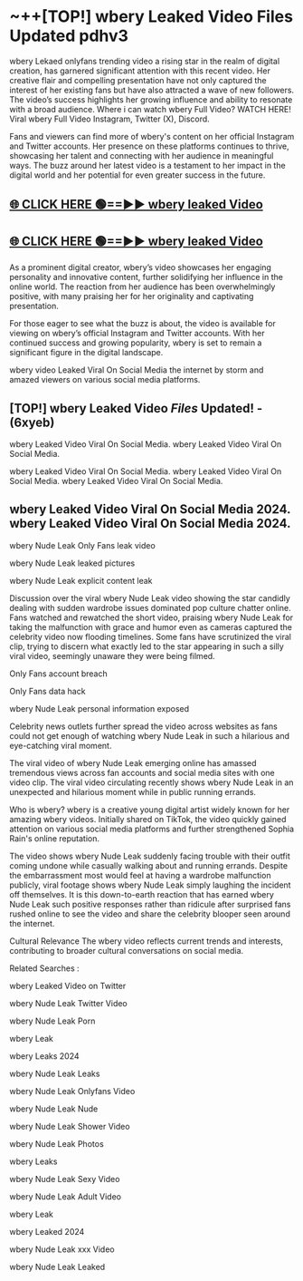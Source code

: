 # ~++[TOP!] wbery Leaked Video Files Updated pdhv3

 wbery Lekaed onlyfans trending video a rising star in the realm of digital creation, has garnered significant attention with this recent video. Her creative flair and compelling presentation have not only captured the interest of her existing fans but have also attracted a wave of new followers. The video’s success highlights her growing influence and ability to resonate with a broad audience.
Where i can watch  wbery Full Video? WATCH HERE! Viral  wbery Full Video Instagram, Twitter (X), Discord.


Fans and viewers can find more of  wbery's content on her official Instagram and Twitter accounts. Her presence on these platforms continues to thrive, showcasing her talent and connecting with her audience in meaningful ways. The buzz around her latest video is a testament to her impact in the digital world and her potential for even greater success in the future.


## [🌐 CLICK HERE 🟢==►►  wbery leaked Video ](https://onlyclips.site?title=wbery&ref=git)

## [🌐 CLICK HERE 🟢==►►  wbery leaked Video ](https://onlyclips.site?title=wbery&ref=git)


As a prominent digital creator,  wbery’s video showcases her engaging personality and innovative content, further solidifying her influence in the online world. The reaction from her audience has been overwhelmingly positive, with many praising her for her originality and captivating presentation.

For those eager to see what the buzz is about, the video is available for viewing on  wbery’s official Instagram and Twitter accounts. With her continued success and growing popularity,  wbery is set to remain a significant figure in the digital landscape.


  wbery video Leaked Viral On Social Media the internet by storm and amazed viewers on various social media platforms.


## [TOP!]  wbery Leaked Video *Files* Updated! - (6xyeb) 

 wbery Leaked Video Viral On Social Media. wbery Leaked Video Viral On Social Media.

 wbery Leaked Video Viral On Social Media. wbery Leaked Video Viral On Social Media. wbery Leaked Video Viral On Social Media.


##  wbery Leaked Video Viral On Social Media 2024. wbery Leaked Video Viral On Social Media 2024.
 wbery Nude Leak Only Fans leak video

 wbery Nude Leak leaked pictures

 wbery Nude Leak explicit content leak

Discussion over the viral  wbery Nude Leak video showing the star candidly dealing with sudden wardrobe issues dominated pop culture chatter online. Fans watched and rewatched the short video, praising  wbery Nude Leak for taking the malfunction with grace and humor even as cameras captured the celebrity video now flooding timelines. Some fans have scrutinized the viral clip, trying to discern what exactly led to the star appearing in such a silly viral video, seemingly unaware they were being filmed.


Only Fans account breach

Only Fans data hack

 wbery Nude Leak personal information exposed

Celebrity news outlets further spread the video across websites as fans could not get enough of watching  wbery Nude Leak in such a hilarious and eye-catching viral moment.


The viral video of  wbery Nude Leak emerging online has amassed tremendous views across fan accounts and social media sites with one video clip. The viral video circulating recently shows  wbery Nude Leak in an unexpected and hilarious moment while in public running errands.


Who is  wbery?  wbery is a creative young digital artist widely known for her amazing  wbery videos. Initially shared on TikTok, the video quickly gained attention on various social media platforms and further strengthened Sophia Rain's online reputation.

The video shows  wbery Nude Leak suddenly facing trouble with their outfit coming undone while casually walking about and running errands. Despite the embarrassment most would feel at having a wardrobe malfunction publicly, viral footage shows  wbery Nude Leak simply laughing the incident off themselves. It is this down-to-earth reaction that has earned  wbery Nude Leak such positive responses rather than ridicule after surprised fans rushed online to see the video and share the celebrity blooper seen around the internet.

Cultural Relevance The  wbery video reflects current trends and interests, contributing to broader cultural conversations on social media.

Related Searches :

 wbery Leaked Video on Twitter

 wbery Nude Leak Twitter Video

 wbery Nude Leak Porn

 wbery Leak 

 wbery Leaks 2024

 wbery Nude Leak Leaks

 wbery Nude Leak Onlyfans Video

 wbery Nude Leak Nude

 wbery Nude Leak Shower Video

 wbery Nude Leak Photos

 wbery Leaks

 wbery Nude Leak Sexy Video

 wbery Nude Leak Adult Video

 wbery Leak

 wbery Leaked 2024

 wbery Nude Leak xxx Video

 wbery Nude Leak Leaked